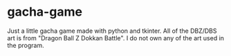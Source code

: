 # gacha-game
Just a little gacha game made with python and tkinter. All of the DBZ/DBS art is from "Dragon Ball Z Dokkan Battle".
I do not own any of the art used in the program. 
